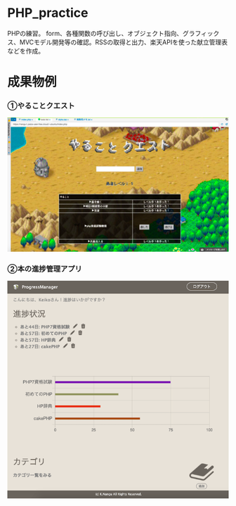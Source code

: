 # PHP_practice
PHPの練習。
form、各種関数の呼び出し、オブジェクト指向、グラフィックス、MVCモデル開発等の確認。RSSの取得と出力、楽天APIを使った献立管理表などを作成。

# 成果物例
### ①やることクエスト
![toDoList](toDoList.png)

### ②本の進捗管理アプリ
![progressManager](progressManager.png)
